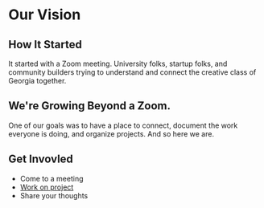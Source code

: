 # Our Vision

## How It Started
It started with a Zoom meeting. University folks, startup folks, and community builders trying to understand and connect the creative class of Georgia together. 

## We're Growing Beyond a Zoom. 
One of our goals was to have a place to connect, document the work everyone is doing, and organize projects. And so here we are. 

## Get Invovled
* Come to a meeting
* [Work on project](https://github.com/Creative-Economy-Collective/our-vision/projects)
* Share your thoughts
